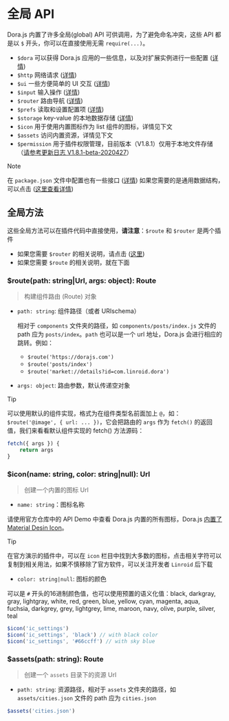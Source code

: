 # 全局 API

Dora.js 内置了许多全局(global) API 可供调用，为了避免命名冲突，这些 API 都是以 `$` 开头，你可以在直接使用无需 `require(...)`。
 - `$dora` 可以获得 Dora.js 应用的一些信息，以及对扩展实例进行一些配置 ([详情](api/dora))
 - `$http` 网络请求 ([详情](api/http))
 - `$ui` 一些方便简单的 UI 交互 ([详情](api/ui))
 - `$input` 输入操作 ([详情](api/input))
 - `$router` 路由导航 ([详情](api/router))
 - `$prefs` 读取和设置配置项 ([详情](api/prefs))
 - `$storage` key-value 的本地数据存储 ([详情](api/storage))
 - `$icon` 用于使用内置图标作为 list 组件的图标，详情见下文
 - `$assets` 访问内置资源，详情见下文
 - `$permission` 用于插件权限管理，目前版本（V1.8.1）仅用于本地文件存储（[请参考更新日志 V1.8.1-beta-2020427](about/changelog?id=_181-beta-2020427)）

> [!NOTE]
> 在 `package.json` 文件中配置也有一些接口 ([详情](api/package_json))
> 如果您需要的是通用数据结构，可以点击 ([这里查看详情](api/struct))

## 全局方法

这些全局方法可以在插件代码中直接使用，**请注意**：`$route` 和 `$router` 是两个插件
  - 如果您需要 `$router` 的相关说明，请点击 ([这里](api/router))
  - 如果您需要 `$route` 的相关说明，就在下面

### $route(path: string|Url, args: object): Route
> 构建组件路由 (Route) 对象
- `path: string`: 组件路径（或者 URIschema）

    相对于 `components` 文件夹的路径，如 `components/posts/index.js` 文件的 path 应为 `posts/index`。`path` 也可以是一个 url 地址，Dora.js 会进行相应的跳转。例如：
    - `$route('https://dorajs.com')`
    - `$route('posts/index')`
    - `$route('market://details?id=com.linroid.dora')`
- `args: object`: 路由参数，默认传递空对象

> [!TIP]
> 可以使用默认的组件实现，格式为在组件类型名前面加上 `@`，如：`$route('@image', { url: ... })`，它会把路由的 `args` 作为 `fetch()` 的返回值，我们来看看默认组件实现的 fetch() 方法源码：
>```javascript
> fetch({ args }) {
>     return args
> }
>```

### $icon(name: string, color: string|null): Url

> 创建一个内置的图标 Url

- `name: string`：图标名称

 请使用官方仓库中的 API Demo 中查看 Dora.js 内置的所有图标，Dora.js [内置了 Material Desin Icon](https://github.com/google/material-design-icons)。


> [!TIP]
> 在官方演示的插件中，可以在 `icon` 栏目中找到大多数的图标，点击相关字符可以复制到相关用法，如果不慎移除了官方软件，可以关注开发者 `Linroid` 后下载
>

- `color: string|null`: 图标的颜色

 可以是 `#` 开头的16进制颜色值，也可以使用预置的语义化值：black, darkgray, gray, lightgray, white,  red, green, blue, yellow, cyan, magenta, aqua, fuchsia, darkgrey, grey, lightgrey, lime, maroon, navy, olive, purple, silver, teal

```javascript
$icon('ic_settings')
$icon('ic_settings', 'black') // with black color
$icon('ic_settings', '#66ccff') // with sky blue
```

### $assets(path: string): Route
> 创建一个 `assets` 目录下的资源 Url

 - `path: string`: 资源路径，相对于 `assets` 文件夹的路径，如 `assets/cities.json` 文件的 path 应为 `cities.json`

```javascript
$assets('cities.json')
```
